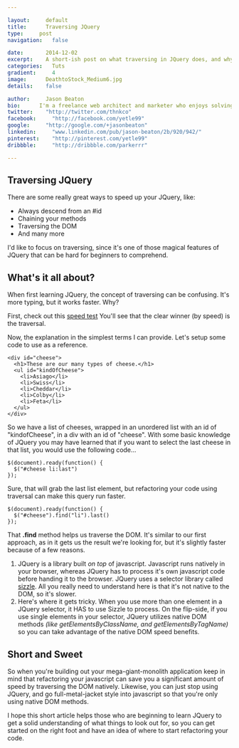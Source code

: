 ```yaml
---

layout:     default
title:      Traversing JQuery
type:     post
navigation:   false

date:       2014-12-02
excerpt:    A short-ish post on what traversing in JQuery does, and why you should use it.
categories:   Tuts
gradient:     4
image:      DeathtoStock_Medium6.jpg
details:    false

author:     Jason Beaton
bio:      I'm a freelance web architect and marketer who enjoys solving problems, and making things look good.
twitter:    "http://twitter.com/thnkco"
facebook:     "http://facebook.com/yetle99"
google:     "http://google.com/+jasonbeaton"
linkedin:     "www.linkedin.com/pub/jason-beaton/2b/920/942/"
pinterest:    "http://pinterest.com/yetle99"
dribbble:     "http://dribbble.com/parkerrr"

---
```


## Traversing JQuery
There are some really great ways to speed up your JQuery, like:

+ Always descend from an #id
+ Chaining your methods
+ Traversing the DOM
+ And many more

I'd like to focus on traversing, since it's one of those magical features of JQuery that can be hard for beginners to comprehend.

## What's it all about? 
When first learning JQuery, the concept of traversing can be confusing. It's more typing, but it works faster. Why?

First, check out this [speed test]
You'll see that the clear winner (by speed) is the traversal. 

Now, the explanation in the simplest terms I can provide. Let's setup some code to use as a reference.

    <div id="cheese">
      <h1>These are our many types of cheese.</h1>
      <ul id="kindOfCheese">
        <li>Asiago</li>
        <li>Swiss</li>
        <li>Cheddar</li>
        <li>Colby</li>
        <li>Feta</li>
      </ul>
    </div>

So we have a list of cheeses, wrapped in an unordered list with an id of "kindofCheese", in a div with an id of "cheese". With some basic knowledge of JQuery you may have learned that if you want to select the last cheese in that list, you would use the following code...

    $(document).ready(function() {
      $("#cheese li:last")
    });

Sure, that will grab the last list element, but refactoring your code using traversal can make this query run faster.

    $(document).ready(function() {
      $("#cheese").find("li").last()
    });
    
That **.find** method helps us traverse the DOM. It's similar to our first approach, as in it gets us the result we're looking for, but it's slightly faster because of a few reasons. 

1.  JQuery is a library built *on top* of javascript. Javascript runs natively in your browser, whereas JQuery has to process it's own javascript code before handing it to the browser. JQuery uses a selector library called [sizzle]. All you really need to understand here is that it's not native to the DOM, so it's slower.
2.  Here's where it gets tricky. When you use more than one element in a JQuery selector, it HAS to use Sizzle to process. On the flip-side, if you use single elements in your selector, JQuery utilizes native DOM methods _(like getElementsByClassName, and getElementsByTagName)_ so you can take advantage of the native DOM speed benefits. 

## Short and Sweet
 So when you're building out your mega-giant-monolith application keep in mind that refactoring your javascript can save you a significant amount of speed by traversing the DOM natively. Likewise, you can just stop using JQuery, and go full-metal-jacket style into javascript so that you're only using native DOM methods. 

I hope this short article helps those who are beginning to learn JQuery to get a solid understanding of what things to look out for, so you can get started on the right foot and have an idea of where to start refactoring your code. 



[speed test]: http://jsperf.com/find-select-speed-test/3
[sizzle]: http://sizzlejs.com/